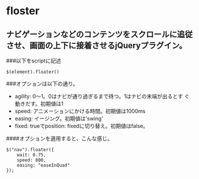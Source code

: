 floster
=======


## ナビゲーションなどのコンテンツをスクロールに追従させ、画面の上下に接着させるjQueryプラグイン。  


###以下をscriptに記述

    $(element).floater()


###オプションは以下の通り。

- agility: 0～1。0はナビが通り過ぎるまで待つ。1はナビの末端が出るとす ぐ動きだす。初期値は1  
- speed: アニメーションにかける時間。初期値は1000ms  
- easing: イージング。初期値は'swing'  
- fixed: trueでposition: fixedに切り替え。初期値はfalse。  


####オプションを適用すると、こんな感じ。

    $("nav").floater({
        wait: 0.75,
        speed: 800,
        easing: "easeInQuad"
    });
